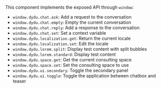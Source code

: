 This component implements the exposed API through `window`:

- `window.dydu.chat.ask`: Add a request to the conversation
- `window.dydu.chat.empty`: Empty the current conversation
- `window.dydu.chat.reply`: Add a response to the conversation
- `window.dydu.chat.set`: Set a context variable
- `window.dydu.localization.get`: Return the current locale
- `window.dydu.localization.set`: Edit the locale
- `window.dydu.lorem.split`: Display test content with split bubbles
- `window.dydu.lorem.standard`: Display test content
- `window.dydu.space.get`: Get the current consulting space
- `window.dydu.space.set`: Set the consulting space to use
- `window.dydu.ui.secondary`: Toggle the secondary panel
- `window.dydu.ui.toggle`: Toggle the application between chatbox and teaser
